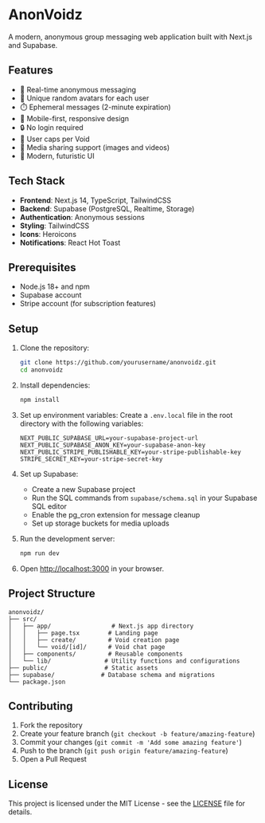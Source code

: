 # AnonVoidz

A modern, anonymous group messaging web application built with Next.js and Supabase.

## Features

- 🚀 Real-time anonymous messaging
- 🎨 Unique random avatars for each user
- ⏱️ Ephemeral messages (2-minute expiration)
- 📱 Mobile-first, responsive design
- 🔒 No login required
- 🎯 User caps per Void
- 📸 Media sharing support (images and videos)
- 💫 Modern, futuristic UI

## Tech Stack

- **Frontend**: Next.js 14, TypeScript, TailwindCSS
- **Backend**: Supabase (PostgreSQL, Realtime, Storage)
- **Authentication**: Anonymous sessions
- **Styling**: TailwindCSS
- **Icons**: Heroicons
- **Notifications**: React Hot Toast

## Prerequisites

- Node.js 18+ and npm
- Supabase account
- Stripe account (for subscription features)

## Setup

1. Clone the repository:
   ```bash
   git clone https://github.com/yourusername/anonvoidz.git
   cd anonvoidz
   ```

2. Install dependencies:
   ```bash
   npm install
   ```

3. Set up environment variables:
   Create a `.env.local` file in the root directory with the following variables:
   ```
   NEXT_PUBLIC_SUPABASE_URL=your-supabase-project-url
   NEXT_PUBLIC_SUPABASE_ANON_KEY=your-supabase-anon-key
   NEXT_PUBLIC_STRIPE_PUBLISHABLE_KEY=your-stripe-publishable-key
   STRIPE_SECRET_KEY=your-stripe-secret-key
   ```

4. Set up Supabase:
   - Create a new Supabase project
   - Run the SQL commands from `supabase/schema.sql` in your Supabase SQL editor
   - Enable the pg_cron extension for message cleanup
   - Set up storage buckets for media uploads

5. Run the development server:
   ```bash
   npm run dev
   ```

6. Open [http://localhost:3000](http://localhost:3000) in your browser.

## Project Structure

```
anonvoidz/
├── src/
│   ├── app/                 # Next.js app directory
│   │   ├── page.tsx        # Landing page
│   │   ├── create/         # Void creation page
│   │   └── void/[id]/      # Void chat page
│   ├── components/         # Reusable components
│   └── lib/               # Utility functions and configurations
├── public/                # Static assets
├── supabase/             # Database schema and migrations
└── package.json
```

## Contributing

1. Fork the repository
2. Create your feature branch (`git checkout -b feature/amazing-feature`)
3. Commit your changes (`git commit -m 'Add some amazing feature'`)
4. Push to the branch (`git push origin feature/amazing-feature`)
5. Open a Pull Request

## License

This project is licensed under the MIT License - see the [LICENSE](LICENSE) file for details.
